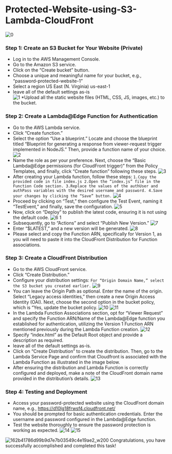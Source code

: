 # Protected-Website-using-S3-Lambda-CloudFront
![0](https://github.com/panwar100/Protected-Website-using-S3-Lambda-CloudFront/assets/134361823/a6aa9ac8-9a18-4ab3-b0c1-32cc4cf36445)
### Step 1: Create an S3 Bucket for Your Website (Private)
* Log in to the AWS Management Console.
* Go to the Amazon S3 service.
* Click on the “Create bucket” button.
* Choose a unique and meaningful name for your bucket, e.g., “password-protected-website-1”
* Select a region US East (N. Virginia) us-east-1
* leave all of the default settings as-is  
![1](https://github.com/panwar100/Protected-Website-using-S3-Lambda-CloudFront/assets/134361823/34095a03-da87-4b37-9e1d-bd7cf26dcc29)
*Upload all the static website files (HTML, CSS, JS, images, etc.) to the bucket.

### Step 2: Create a Lambda@Edge Function for Authentication
* Go to the AWS Lambda service. 
* Click “Create function.”
* Select the option “Use a blueprint.”
Locate and choose the blueprint titled “Blueprint for generating a response from viewer-request trigger implemented in NodeJS.” Then, provide a function name of your choice.
![2](https://github.com/panwar100/Protected-Website-using-S3-Lambda-CloudFront/assets/134361823/e81c7f3d-82d5-4dd4-8c8e-6a12e1f6e067)
* Name the role as per your preference. Next, choose the “Basic Lambda@Edge permissions (for CloudFront trigger)” from the Policy Templates, and finally, click “Create function” following these steps.
 ![3](https://github.com/panwar100/Protected-Website-using-S3-Lambda-CloudFront/assets/134361823/cf2ee07c-4664-437e-b804-05fb353d12a2)
* After creating your Lambda function, follow these steps:
`1.Copy the provided code in file index.js
2.Open the “index.js” file in the Function Code section.
3.Replace the values of the authUser and authPass variables with the desired username and password.
4.Save your changes by clicking the “Save” button.`
  ![4](https://github.com/panwar100/Protected-Website-using-S3-Lambda-CloudFront/assets/134361823/c36d40c0-0292-4f87-b5b0-a56e6a5b555d)
* Proceed by clicking on “Test,” then configure the Test Event, naming it “TestEvent,” and finally, save the configuration.
 ![5](https://github.com/panwar100/Protected-Website-using-S3-Lambda-CloudFront/assets/134361823/8c5713ae-a626-45f6-baa4-ae180c67f07b)
* Now, click on “Deploy” to publish the latest code, ensuring it is not using the default code.
  ![6 1](https://github.com/panwar100/Protected-Website-using-S3-Lambda-CloudFront/assets/134361823/3efaeb09-3c0a-4f4d-b017-a0935b994d01)
* Subsequently, go to “Actions” and select “Publish New Version.”
  ![7](https://github.com/panwar100/Protected-Website-using-S3-Lambda-CloudFront/assets/134361823/6c1f1ca4-1238-42ed-bc74-69c8a707dbb7)
* Enter “$LATEST,” and a new version will be generated.
  ![8](https://github.com/panwar100/Protected-Website-using-S3-Lambda-CloudFront/assets/134361823/04d110c3-3f7b-4bb6-83a9-bda29b35e482)
* Please select and copy the Function ARN, specifically for Version 1, as you will need to paste it into the CloudFront Distribution for Function associations.

### Step 3: Create a CloudFront Distribution
* Go to the AWS CloudFront service.
* Click “Create Distribution.”
* Configure your distribution settings:
`For “Origin Domain Name,” select the S3 bucket you created earlier.`
![9](https://github.com/panwar100/Protected-Website-using-S3-Lambda-CloudFront/assets/134361823/d79fbbc8-61d7-4f59-b568-9b41b97d70e9)
* You can leave the Origin Path as optional. Enter the name of the origin. Select “Legacy access identities,” then create a new Origin Access Identity (OAI). Next, choose the second option in the bucket policy, which is “Yes, update the bucket policy.
![10](https://github.com/panwar100/Protected-Website-using-S3-Lambda-CloudFront/assets/134361823/35f70642-c959-4fe4-98d3-bf68b2e7fd02)
![11](https://github.com/panwar100/Protected-Website-using-S3-Lambda-CloudFront/assets/134361823/bad9351b-cbd2-46a6-9235-0c4717867187)
* In the Lambda Function Associations section, opt for “Viewer Request” and specify the Function ARN/Name of the Lambda@Edge function you established for authentication, utilizing the Version 1 Function ARN mentioned previously during the Lambda Function creation.
![12](https://github.com/panwar100/Protected-Website-using-S3-Lambda-CloudFront/assets/134361823/f6c32e1a-c30d-4a3e-8afd-629f33b565f1)
* Specify “index.html” as the Default Root object and provide a description as required.
* leave all of the default settings as-is.
* Click on “Create Distribution” to create the distribution. Then, go to the Lambda Service Page and confirm that Cloudfront is associated with the Lambda Function as illustrated in the image below.
*  After ensuring the distribution and Lambda Function is correctly configured and deployed, make a note of the CloudFront domain name provided in the distribution’s details.
 ![13](https://github.com/panwar100/Protected-Website-using-S3-Lambda-CloudFront/assets/134361823/93d03c0e-e9ed-4a0f-868a-f3bee473b5d3)

### Step 4: Testing and Deployment
* Access your password-protected website using the CloudFront domain name, e.g., https://d10lg18frwsf4.cloudfront.net/
* You should be prompted for basic authentication credentials. Enter the username and password configured in the Lambda@Edge function.
* Test the website thoroughly to ensure the password protection is working as expected.
![14](https://github.com/panwar100/Protected-Website-using-S3-Lambda-CloudFront/assets/134361823/63f18fec-9ac1-48c4-bb52-127af8485a17)
![15](https://github.com/panwar100/Protected-Website-using-S3-Lambda-CloudFront/assets/134361823/66a59b38-6847-48b2-b150-93e93a64513e)

![162b41786d99b9d7e7b03549c4e19ae2_w200](https://github.com/panwar100/Protected-Website-using-S3-Lambda-CloudFront/assets/134361823/7de51f34-20c9-4250-a664-e9ee965a61ee)
Congratulations, you have successfully accomplished and completed this task!





  



  
